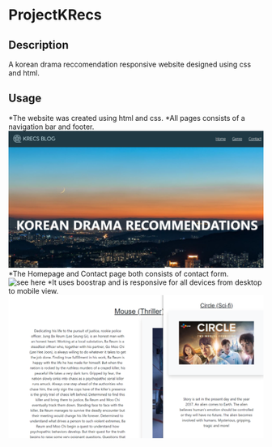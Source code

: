# ProjectKRecs

## Description
A korean drama reccomendation responsive website designed using css and html. 



## Usage
*The website was created using html and css.
*All pages consists of a navigation bar and footer. 
![see here](assets/homepage.png)
*The Homepage and Contact page both consists of contact form.
![see here](assets/contact.png)
*It uses boostrap and is responsive for all devices from desktop to mobile view.
![see here](assets/responsive.png)


